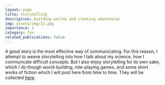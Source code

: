 ```yaml
---
layout: page
title: storytelling
description: building worlds and creating adventures
img: assets/img/12.jpg
importance: 1
category: fun
related_publications: false
---
```


A good story is the most effective way of communicating. 
For this reason, I attempt to weave storytelling into how I talk about my science, how I communcate difficult concepts. 
But I also enjoy storytelling for its own sake, which I do though world-building, role-playing games, and some short works of fiction which I will post here from time to time. 
They will be collected [here](/blog/tag/fiction/index.html).
